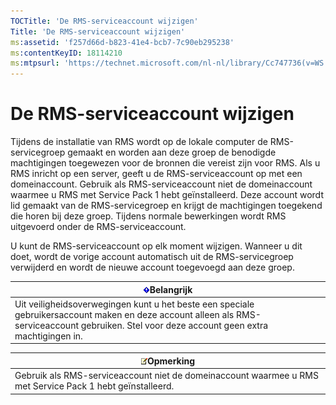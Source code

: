 ```yaml
---
TOCTitle: 'De RMS-serviceaccount wijzigen'
Title: 'De RMS-serviceaccount wijzigen'
ms:assetid: 'f257d66d-b823-41e4-bcb7-7c90eb295238'
ms:contentKeyID: 18114210
ms:mtpsurl: 'https://technet.microsoft.com/nl-nl/library/Cc747736(v=WS.10)'
---
```


De RMS-serviceaccount wijzigen
==============================

Tijdens de installatie van RMS wordt op de lokale computer de RMS-servicegroep gemaakt en worden aan deze groep de benodigde machtigingen toegewezen voor de bronnen die vereist zijn voor RMS. Als u RMS inricht op een server, geeft u de RMS-serviceaccount op met een domeinaccount. Gebruik als RMS-serviceaccount niet de domeinaccount waarmee u RMS met Service Pack 1 hebt geïnstalleerd. Deze account wordt lid gemaakt van de RMS-servicegroep en krijgt de machtigingen toegekend die horen bij deze groep. Tijdens normale bewerkingen wordt RMS uitgevoerd onder de RMS-serviceaccount.

U kunt de RMS-serviceaccount op elk moment wijzigen. Wanneer u dit doet, wordt de vorige account automatisch uit de RMS-servicegroep verwijderd en wordt de nieuwe account toegevoegd aan deze groep.

| ![](images/Cc747736.Important(WS.10).gif)Belangrijk                                                                                                              |
|-----------------------------------------------------------------------------------------------------------------------------------------------------------------------------------------------|
| Uit veiligheidsoverwegingen kunt u het beste een speciale gebruikersaccount maken en deze account alleen als RMS-serviceaccount gebruiken. Stel voor deze account geen extra machtigingen in. |

| ![](images/Cc747736.note(WS.10).gif)Opmerking                                |
|-----------------------------------------------------------------------------------------------------------|
| Gebruik als RMS-serviceaccount niet de domeinaccount waarmee u RMS met Service Pack 1 hebt geïnstalleerd. |
